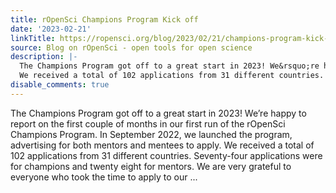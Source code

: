 ```yaml
---
title: rOpenSci Champions Program Kick off
date: '2023-02-21'
linkTitle: https://ropensci.org/blog/2023/02/21/champions-program-kick-off/
source: Blog on rOpenSci - open tools for open science
description: |-
  The Champions Program got off to a great start in 2023! We&rsquo;re happy to report on the first couple of months in our first run of the rOpenSci Champions Program. In September 2022, we launched the program, advertising for both mentors and mentees to apply.
  We received a total of 102 applications from 31 different countries. Seventy-four applications were for champions and twenty eight for mentors. We are very grateful to everyone who took the time to apply to our ...
disable_comments: true
---
```

The Champions Program got off to a great start in 2023! We&rsquo;re happy to report on the first couple of months in our first run of the rOpenSci Champions Program. In September 2022, we launched the program, advertising for both mentors and mentees to apply.
We received a total of 102 applications from 31 different countries. Seventy-four applications were for champions and twenty eight for mentors. We are very grateful to everyone who took the time to apply to our ...